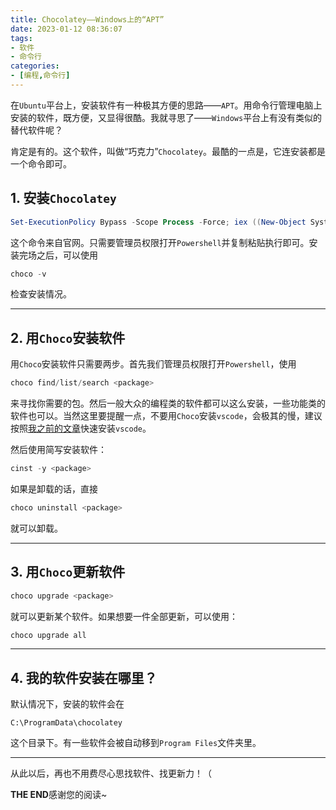 ```yaml
---
title: Chocolatey——Windows上的“APT” 
date: 2023-01-12 08:36:07
tags:
- 软件
- 命令行
categories:
- [编程,命令行]
---
```


在`Ubuntu`平台上，安装软件有一种极其方便的思路——`APT`。用命令行管理电脑上安装的软件，既方便，又显得很酷。我就寻思了——`Windows`平台上有没有类似的替代软件呢？

肯定是有的。这个软件，叫做“巧克力”`Chocolatey`。最酷的一点是，它连安装都是一个命令即可。

<!--more-->

## 1. 安装`Chocolatey`

```powershell
Set-ExecutionPolicy Bypass -Scope Process -Force; iex ((New-Object System.Net.WebClient).DownloadString('https://chocolatey.org/install.ps1'))
```

这个命令来自官网。只需要管理员权限打开`Powershell`并复制粘贴执行即可。安装完场之后，可以使用

```powershell
choco -v
```

检查安装情况。

****

## 2. 用`Choco`安装软件

用`Choco`安装软件只需要两步。首先我们管理员权限打开`Powershell`，使用

```powershell
choco find/list/search <package>
```

来寻找你需要的包。然后一般大众的编程类的软件都可以这么安装，一些功能类的软件也可以。当然这里要提醒一点，不要用`Choco`安装`vscode`，会极其的慢，建议按照[我之前的文章](https://guleixibian2009.github.io/2022/09/26/more-ways-to-speed-up/#3-VS-Code%E4%B8%8B%E8%BD%BDCDN%E9%93%BE%E6%8E%A5)快速安装`vscode`。

然后使用简写安装软件：

```powershell
cinst -y <package>
```

如果是卸载的话，直接

```powershell
choco uninstall <package>
```

就可以卸载。

****

## 3. 用`Choco`更新软件

```powershell
choco upgrade <package>
```

就可以更新某个软件。如果想要一件全部更新，可以使用：

```powershell
choco upgrade all
```

****

## 4. 我的软件安装在哪里？

默认情况下，安装的软件会在

```
C:\ProgramData\chocolatey
```

这个目录下。有一些软件会被自动移到`Program Files`文件夹里。

****

从此以后，再也不用费尽心思找软件、找更新力！（

**THE END**感谢您的阅读\~
